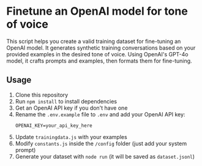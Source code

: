 # Finetune an OpenAI model for tone of voice
This script helps you create a valid training dataset for fine-tuning an OpenAI model. It generates synthetic training conversations based on your provided examples in the desired tone of voice. Using OpenAI's GPT-4o model, it crafts prompts and examples, then formats them for fine-tuning.

## Usage
1. Clone this repository
2. Run `npm install` to install dependencies
3. Get an OpenAI API key if you don't have one
4. Rename the `.env.example` file to `.env` and add your OpenAI API key:
   ```
   OPENAI_KEY=your_api_key_here
   ```
5. Update `trainingdata.js` with your examples
6. Modify `constants.js` inside the `/config` folder (just add your system prompt)
7. Generate your dataset with `node run` (it will be saved as `dataset.jsonl`)

